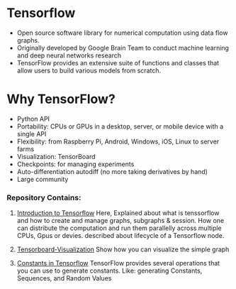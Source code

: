 # Tensorflow
* Open source software library for numerical computation using data flow graphs. 
* Originally developed by Google Brain Team to conduct machine learning and deep neural networks research
* TensorFlow provides an extensive suite of functions and classes that allow users to build various models from scratch.
# Why TensorFlow?
* Python API
* Portability: CPUs or GPUs in a desktop, server, or mobile device with a single API
* Flexibility: from Raspberry Pi, Android, Windows, iOS, Linux to server farms
* Visualization: TensorBoard
* Checkpoints: for managing experiments
* Auto-differentiation autodiff (no more taking derivatives by hand)
* Large community

### Repository Contains:

1. [Introduction to Tensorflow](https://github.com/vkgpt11/tensorflow/blob/master/Tensorflow.ipynb)
   Here, Explained about what is tenssorflow and how to create and manage graphs, subgraphs & session.
   How one can distribute the computation and run them parallelly across multiple CPUs, Gpus or devies.
   described about lifecycle of a Tensorflow node.

2. [Tensorboard-Visualization](https://github.com/vkgpt11/tensorflow/blob/master/TensorBoard%20-%20Visualizing%20Learning.ipynb)
   Show how you can visualize the simple graph

3. [Constants in Tensorflow](http://localhost:8888/notebooks/tensorflow/Tensorflow%20-%20Constants.ipynb)
   TensorFlow provides several operations that you can use to generate constants. Like: generating Constants, Sequences, and Random Values



